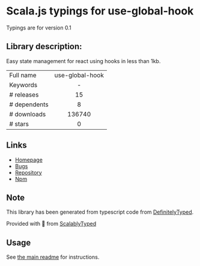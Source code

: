 
# Scala.js typings for use-global-hook

Typings are for version 0.1

## Library description:
Easy state management for react using hooks in less than 1kb.

|                    |                 |
| ------------------ | :-------------: |
| Full name          | use-global-hook |
| Keywords           | - |
| # releases         | 15 |
| # dependents       | 8 |
| # downloads        | 136740 |
| # stars            | 0 |

## Links
- [Homepage](https://github.com/andregardi/use-global-hook#readme)
- [Bugs](https://github.com/andregardi/use-global-hook/issues)
- [Repository](https://github.com/andregardi/use-global-hook)
- [Npm](https://www.npmjs.com/package/use-global-hook)
    


## Note
This library has been generated from typescript code from [DefinitelyTyped](https://definitelytyped.org).

Provided with :purple_heart: from [ScalablyTyped](https://github.com/oyvindberg/ScalablyTyped)

## Usage
See [the main readme](../../readme.md) for instructions.


